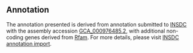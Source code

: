 

Annotation
----------

The annotation presented is derived from annotation submitted to
[INSDC](http://www.insdc.org) with the assembly accession
[GCA\_000976485.2](http://www.ebi.ac.uk/ena/data/view/GCA_000976485.2),
with additional non-coding genes derived from
[Rfam](http://rfam.xfam.org/). For more details, please visit [INSDC
annotation
import](http://ensemblgenomes.org/info/data/insdc_annotation).

